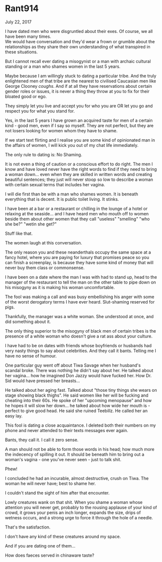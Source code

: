 # Rant914


July 22, 2017

I have dated men who were disgruntled about their exes. Of course, we all have been many times.  
We would have conversation and they'd wear a frown or grumble about the relationships as they share their own understanding of what transpired in these situations. 

But I cannot recall ever dating a misogynist or a man with archaic cultural standing or a man who shames women in the last 5 years.

Maybe because I am willingly stuck to dating a particular tribe. And the truly enlightened men of that tribe are the nearest to civilised Caucasian men like George Clooney *coughs*. And if at all they have reservations about certain gender roles or issues, it is never a thing they throw at you to fix for their bloated good or ego. 

They simply let you live and accept you for who you are OR let you go and respect you for what you stand for.

Yes, in the last 5 years I have grown an acquired taste for men of a certain kind - good men, even if I say so myself. They are not perfect, but they are not losers looking for women whom they have to shame. 

If we start text flirting and I realise you are some kind of opinionated man in the affairs of women, I will kick you out of my chat life immediately.

The only rule to dating is: No Shaming.

It is not even a thing of caution or a conscious effort to do right. The men I know and have loved never have the right words to find if they need to bring a woman down... even when they are skilled in written words and creating beautiful sentences; they just will never stoop so low to describe a woman with certain sexual terms that includes her vagina.

I will die first than be with a man who shames women. It is beneath everything that is decent. It is public toilet living. It stinks. 

I have been at a bar or a restaurant or chilling in the lounge of a hotel or relaxing at the seaside... and I have heard men who mouth off to women beside them about other women that they call "useless" "smelling" "who she be?" "wetin she get?"

Stuff like that. 

The women laugh at this conversation. 

The only reason you and these neanderthals occupy the same space at a fancy hotel, where you are paying for luxury that promises peace so you can finish a screenplay, is because they have some kind of money that will never buy them class or commonsense. 

I have been on a date where the man I was with had to stand up, head to the manager of the restaurant to tell the man on the other table to pipe down on his misogyny as it is making his woman uncomfortable. 

The fool was making a call and was busy embellishing his anger with some of the worst derogatory terms I have ever heard. Slut-shaming reserved for pigs.

Thankfully, the manager was a white woman. She understood at once, and did something about it. 

The only thing superior to the misogyny of black men of certain tribes is the presence of a white woman who doesn't give a rat ass about your culture.

I have had to be on dates with friends whose boyfriends or husbands had very nasty things to say about celebrities. And they call it bants. Telling me I have no sense of humour. 

One particular guy went off about Tiwa Savage when her husband's scandal broke. There was nothing he didn't say about her. He talked about her vagina... how he imagined Don Jazzy would have fucked her. How Dr. Sid would have pressed her breasts...

He talked about her aging fast. Talked about "those tiny things she wears on stage showing black thighs". He said women like her will be fucking and cheating into their 60s. He spoke of her "upcoming menopause" and how he hopes it will slow her down... he talked about how wide her mouth is - perfect to give good head. He said she ruined Teebillz. He called her an easy lay.

This fool is dating a close acquaintance. I deleted both their numbers on my phone and never attended to their texts messages ever again. 

Bants, they call it. I call it zero sense.

A man should not be able to form those words in his head; how much more the indecency of spilling it out. It should be beneath him to bring out a woman's vagina - one you've never seen - just to talk shit. 

Phew!

I concluded he had an incurable, almost destructive, crush on Tiwa. The woman he will never have; best to shame her. 

I couldn't stand the sight of him after that encounter. 

Lowly creatures wank on that shit. When you shame a woman whose attention you will never get, probably to the rousing applause of your kind of crowd, it grows your penis an inch longer, expands the size, drips of wetness occurs, and a strong urge to force it through the hole of a needle.

That's the satisfaction.

I don't have any kind of these creatures around my space.

And if you are dating one of them...

How does faeces served in chinaware taste?